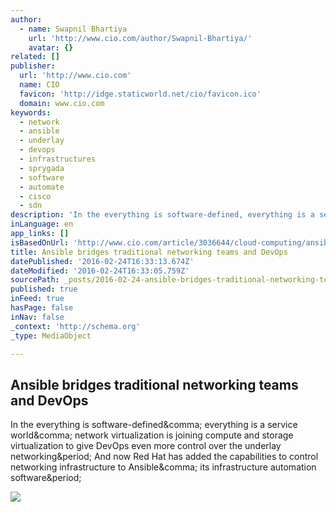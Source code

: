 ```yaml
---
author:
  - name: Swapnil Bhartiya
    url: 'http://www.cio.com/author/Swapnil-Bhartiya/'
    avatar: {}
related: []
publisher:
  url: 'http://www.cio.com'
  name: CIO
  favicon: 'http://idge.staticworld.net/cio/favicon.ico'
  domain: www.cio.com
keywords:
  - network
  - ansible
  - underlay
  - devops
  - infrastructures
  - sprygada
  - software
  - automate
  - cisco
  - sdn
description: 'In the everything is software-defined, everything is a service world, network virtualization is joining compute and storage virtualization to give DevOps even more control over the underlay networking. And now Red Hat has added the capabilities to control networking infrastructure to Ansible, its infrastructure automation software.'
inLanguage: en
app_links: []
isBasedOnUrl: 'http://www.cio.com/article/3036644/cloud-computing/ansible-bridges-traditional-networking-teams-and-devops.html'
title: Ansible bridges traditional networking teams and DevOps
datePublished: '2016-02-24T16:33:13.674Z'
dateModified: '2016-02-24T16:33:05.759Z'
sourcePath: _posts/2016-02-24-ansible-bridges-traditional-networking-teams-and-devops.md
published: true
inFeed: true
hasPage: false
inNav: false
_context: 'http://schema.org'
_type: MediaObject

---
```

<article style=""><h1>Ansible bridges traditional networking teams and DevOps</h1><p>In the everything is software-defined&amp;comma; everything is a service world&amp;comma; network virtualization is joining compute and storage virtualization to give DevOps even more control over the underlay networking&amp;period; And now Red Hat has added the capabilities to control networking infrastructure to Ansible&amp;comma; its infrastructure automation software&amp;period;</p><img src="http://images.techhive.com/images/article/2016/02/bridge-100646347-primary.idge.jpg" /></article>